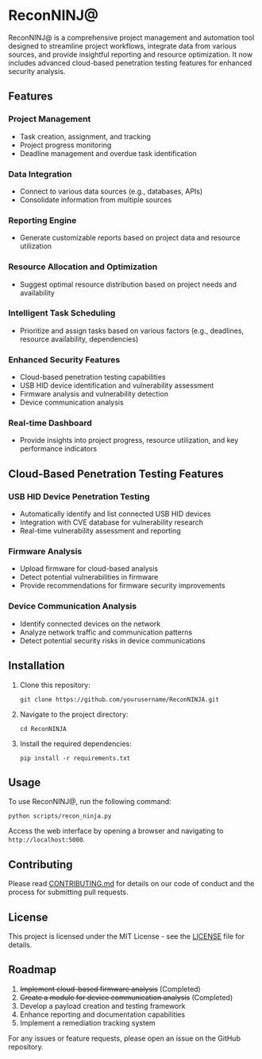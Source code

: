 # ReconNINJ@

ReconNINJ@ is a comprehensive project management and automation tool designed to streamline project workflows, integrate data from various sources, and provide insightful reporting and resource optimization. It now includes advanced cloud-based penetration testing features for enhanced security analysis.

## Features

### Project Management
- Task creation, assignment, and tracking
- Project progress monitoring
- Deadline management and overdue task identification

### Data Integration
- Connect to various data sources (e.g., databases, APIs)
- Consolidate information from multiple sources

### Reporting Engine
- Generate customizable reports based on project data and resource utilization

### Resource Allocation and Optimization
- Suggest optimal resource distribution based on project needs and availability

### Intelligent Task Scheduling
- Prioritize and assign tasks based on various factors (e.g., deadlines, resource availability, dependencies)

### Enhanced Security Features
- Cloud-based penetration testing capabilities
- USB HID device identification and vulnerability assessment
- Firmware analysis and vulnerability detection
- Device communication analysis

### Real-time Dashboard
- Provide insights into project progress, resource utilization, and key performance indicators

## Cloud-Based Penetration Testing Features

### USB HID Device Penetration Testing
- Automatically identify and list connected USB HID devices
- Integration with CVE database for vulnerability research
- Real-time vulnerability assessment and reporting

### Firmware Analysis
- Upload firmware for cloud-based analysis
- Detect potential vulnerabilities in firmware
- Provide recommendations for firmware security improvements

### Device Communication Analysis
- Identify connected devices on the network
- Analyze network traffic and communication patterns
- Detect potential security risks in device communications

## Installation

1. Clone this repository:
   ```
   git clone https://github.com/yourusername/ReconNINJA.git
   ```
2. Navigate to the project directory:
   ```
   cd ReconNINJA
   ```
3. Install the required dependencies:
   ```
   pip install -r requirements.txt
   ```

## Usage

To use ReconNINJ@, run the following command:

```
python scripts/recon_ninja.py
```

Access the web interface by opening a browser and navigating to `http://localhost:5000`.

## Contributing

Please read [CONTRIBUTING.md](CONTRIBUTING.md) for details on our code of conduct and the process for submitting pull requests.

## License

This project is licensed under the MIT License - see the [LICENSE](LICENSE) file for details.

## Roadmap

1. ~~Implement cloud-based firmware analysis~~ (Completed)
2. ~~Create a module for device communication analysis~~ (Completed)
3. Develop a payload creation and testing framework
4. Enhance reporting and documentation capabilities
5. Implement a remediation tracking system

For any issues or feature requests, please open an issue on the GitHub repository.

